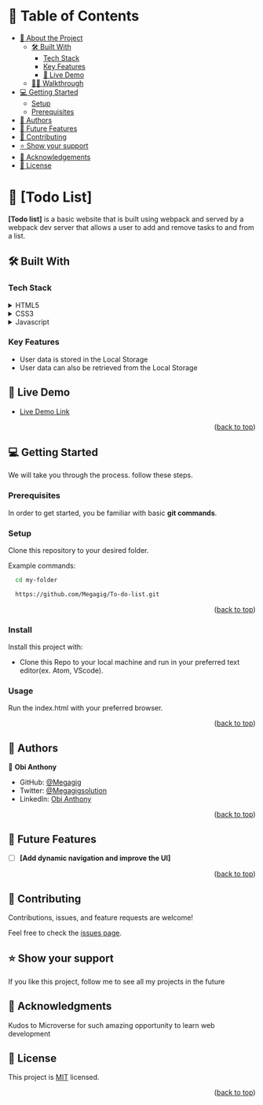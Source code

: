 <a name="readme-top"></a>

<!-- TABLE OF CONTENTS -->

# 📗 Table of Contents

- [📖 About the Project](#about-project)
  - [🛠 Built With](#built-with)
    - [Tech Stack](#tech-stack)
    - [Key Features](#key-features)
    - [🚀 Live Demo](#live-demo)
  - [🚶‍♂️ Walkthrough](#walkthrough)
- [💻 Getting Started](#getting-started)
  - [Setup](#setup)
  - [Prerequisites](#prerequisites)
- [👥 Authors](#authors)
- [🔭 Future Features](#future-features)
- [🤝 Contributing](#contributing)
- [⭐️ Show your support](#support)
- [🙏 Acknowledgements](#acknowledgements)
- [📝 License](#license)

<!-- PROJECT DESCRIPTION -->

# 📖 [Todo List] <a name="about-project"></a>

**[Todo list]** is a basic website that is built using webpack and served by a webpack dev server that allows a user to add and remove tasks to and from a list.

## 🛠 Built With <a name="built-with"></a>

### Tech Stack <a name="tech-stack"></a>

<details>
  <summary>HTML5</summary>
  <ul>
    <li><a href="https://html.com/">HTML5</a></li>
  </ul>
</details>

<details>
  <summary>CSS3</summary>
  <ul>
    <li><a href="https://www.css3.com/">CSS3</a></li>
  </ul>
</details>

<details>
  <summary>Javascript</summary>
  <ul>
    <li><a href="https://developer.mozilla.org/en-US/docs/Web/JavaScript">Javascript</a></li>
  </ul>
</details>

<!-- Features -->

### Key Features <a name="key-features"></a>

- User data is stored in the Local Storage
- User data can also be retrieved from the Local Storage

<!-- LIVE DEMO LINK -->

## 🚀 Live Demo <a name="live-demo"></a>

- [Live Demo Link](https://megagig.github.io/To-do-list/dist/)

<p align="right">(<a href="#readme-top">back to top</a>)</p>

<!-- GETTING STARTED -->

## 💻 Getting Started <a name="getting-started"></a>

We will take you through the process. follow these steps.

### Prerequisites

In order to get started, you be familiar with basic **git commands**.

### Setup

Clone this repository to your desired folder.

Example commands:

```sh
  cd my-folder

  https://github.com/Megagig/To-do-list.git
```

<p align="right">(<a href="#readme-top">back to top</a>)</p>

### Install

Install this project with:

- Clone this Repo to your local machine and run in your preferred text editor(ex. Atom, VScode).

### Usage

Run the index.html with your preferred browser.

<p align="right">(<a href="#readme-top">back to top</a>)</p>

<!-- AUTHORS -->

## 👥 Authors <a name="authors"></a>

👤 **Obi Anthony**

- GitHub: [@Megagig](https://github.com/megagig)
- Twitter: [@Megagigsolution](https://twitter.com/megagigsolution)
- LinkedIn: [Obi Anthony](https://www.linkedin.com/in/obi-anthony-440a1430/)

<p align="right">(<a href="#readme-top">back to top</a>)</p>

<!-- FUTURE FEATURES -->

## 🔭 Future Features <a name="future-features"></a>

- [ ] **[Add dynamic navigation and improve the UI]**

<p align="right">(<a href="#readme-top">back to top</a>)</p>

<!-- CONTRIBUTING -->

## 🤝 Contributing <a name="contributing"></a>

Contributions, issues, and feature requests are welcome!

Feel free to check the [issues page](../../issues/).

<!-- SUPPORT -->

## ⭐️ Show your support <a name="support"></a>

If you like this project, follow me to see all my projects in the future

<!-- ACKNOWLEDGEMENTS -->

## 🙏 Acknowledgments <a name="acknowledgements"></a>

Kudos to Microverse for such amazing opportunity to learn web development

<!-- LICENSE -->

## 📝 License <a name="license"></a>

This project is [MIT](https://github.com/Megagig/To-do-list/blob/main/LICENSE) licensed.

<p align="right">(<a href="#readme-top">back to top</a>)</p>
